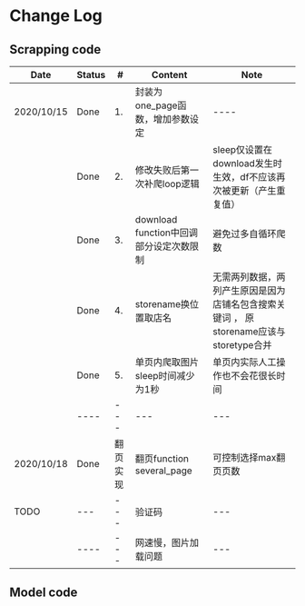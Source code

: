 # Change Log
## Scrapping code
|  Date   | Status  |#| Content  | Note  |
|  ----  | ----  | ----  | ----  | ----  |
| 2020/10/15  | Done | 1.| 封装为one_page函数，增加参数设定  | ---- |
|  | Done  | 2.|修改失败后第一次补爬loop逻辑| sleep仅设置在download发生时生效，df不应该再次被更新（产生重复值）|
|  | Done  | 3.|download function中回调部分设定次数限制| 避免过多自循环爬数  |
|  | Done  | 4.|storename换位置取店名| 无需两列数据，两列产生原因是因为店铺名包含搜索关键词 ， 原storename应该与storetype合并 |
|  | Done  | 5.|单页内爬取图片sleep时间减少为1秒| 单页内实际人工操作也不会花很长时间  |
|  | ----  | ---|---| ---  |
| 2020/10/18 | Done  | 翻页实现| 翻页function several_page |可控制选择max翻页页数
| TODO | --- | ---|验证码| ---  |
|  | ----  | ---|网速慢，图片加载问题| ---  |
## Model code